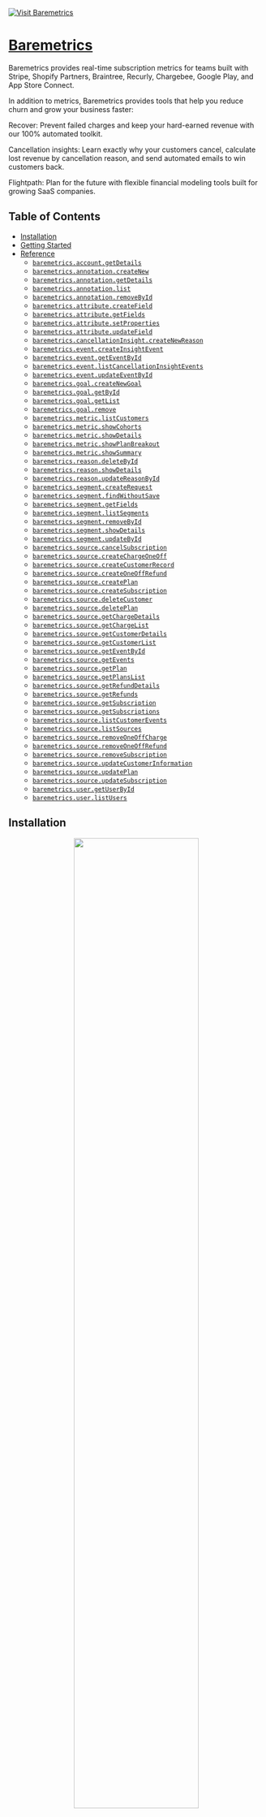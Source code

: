 <div align="left">

[![Visit Baremetrics](./header.png)](https://baremetrics.com)

# [Baremetrics](https://baremetrics.com)<a id="baremetrics"></a>

Baremetrics provides real-time subscription metrics for teams built with Stripe, Shopify Partners, Braintree, Recurly, Chargebee, Google Play, and App Store Connect. 

In addition to metrics, Baremetrics provides tools that help you reduce churn and grow your business faster: 

Recover: Prevent failed charges and keep your hard-earned revenue with our 100% automated toolkit. 

Cancellation insights: Learn exactly why your customers cancel, calculate lost revenue by cancellation reason, and send automated emails to win customers back.

Flightpath: Plan for the future with flexible financial modeling tools built for growing SaaS companies.

</div>

## Table of Contents<a id="table-of-contents"></a>

<!-- toc -->

- [Installation](#installation)
- [Getting Started](#getting-started)
- [Reference](#reference)
  * [`baremetrics.account.getDetails`](#baremetricsaccountgetdetails)
  * [`baremetrics.annotation.createNew`](#baremetricsannotationcreatenew)
  * [`baremetrics.annotation.getDetails`](#baremetricsannotationgetdetails)
  * [`baremetrics.annotation.list`](#baremetricsannotationlist)
  * [`baremetrics.annotation.removeById`](#baremetricsannotationremovebyid)
  * [`baremetrics.attribute.createField`](#baremetricsattributecreatefield)
  * [`baremetrics.attribute.getFields`](#baremetricsattributegetfields)
  * [`baremetrics.attribute.setProperties`](#baremetricsattributesetproperties)
  * [`baremetrics.attribute.updateField`](#baremetricsattributeupdatefield)
  * [`baremetrics.cancellationInsight.createNewReason`](#baremetricscancellationinsightcreatenewreason)
  * [`baremetrics.event.createInsightEvent`](#baremetricseventcreateinsightevent)
  * [`baremetrics.event.getEventById`](#baremetricseventgeteventbyid)
  * [`baremetrics.event.listCancellationInsightEvents`](#baremetricseventlistcancellationinsightevents)
  * [`baremetrics.event.updateEventById`](#baremetricseventupdateeventbyid)
  * [`baremetrics.goal.createNewGoal`](#baremetricsgoalcreatenewgoal)
  * [`baremetrics.goal.getById`](#baremetricsgoalgetbyid)
  * [`baremetrics.goal.getList`](#baremetricsgoalgetlist)
  * [`baremetrics.goal.remove`](#baremetricsgoalremove)
  * [`baremetrics.metric.listCustomers`](#baremetricsmetriclistcustomers)
  * [`baremetrics.metric.showCohorts`](#baremetricsmetricshowcohorts)
  * [`baremetrics.metric.showDetails`](#baremetricsmetricshowdetails)
  * [`baremetrics.metric.showPlanBreakout`](#baremetricsmetricshowplanbreakout)
  * [`baremetrics.metric.showSummary`](#baremetricsmetricshowsummary)
  * [`baremetrics.reason.deleteById`](#baremetricsreasondeletebyid)
  * [`baremetrics.reason.showDetails`](#baremetricsreasonshowdetails)
  * [`baremetrics.reason.updateReasonById`](#baremetricsreasonupdatereasonbyid)
  * [`baremetrics.segment.createRequest`](#baremetricssegmentcreaterequest)
  * [`baremetrics.segment.findWithoutSave`](#baremetricssegmentfindwithoutsave)
  * [`baremetrics.segment.getFields`](#baremetricssegmentgetfields)
  * [`baremetrics.segment.listSegments`](#baremetricssegmentlistsegments)
  * [`baremetrics.segment.removeById`](#baremetricssegmentremovebyid)
  * [`baremetrics.segment.showDetails`](#baremetricssegmentshowdetails)
  * [`baremetrics.segment.updateById`](#baremetricssegmentupdatebyid)
  * [`baremetrics.source.cancelSubscription`](#baremetricssourcecancelsubscription)
  * [`baremetrics.source.createChargeOneOff`](#baremetricssourcecreatechargeoneoff)
  * [`baremetrics.source.createCustomerRecord`](#baremetricssourcecreatecustomerrecord)
  * [`baremetrics.source.createOneOffRefund`](#baremetricssourcecreateoneoffrefund)
  * [`baremetrics.source.createPlan`](#baremetricssourcecreateplan)
  * [`baremetrics.source.createSubscription`](#baremetricssourcecreatesubscription)
  * [`baremetrics.source.deleteCustomer`](#baremetricssourcedeletecustomer)
  * [`baremetrics.source.deletePlan`](#baremetricssourcedeleteplan)
  * [`baremetrics.source.getChargeDetails`](#baremetricssourcegetchargedetails)
  * [`baremetrics.source.getChargeList`](#baremetricssourcegetchargelist)
  * [`baremetrics.source.getCustomerDetails`](#baremetricssourcegetcustomerdetails)
  * [`baremetrics.source.getCustomerList`](#baremetricssourcegetcustomerlist)
  * [`baremetrics.source.getEventById`](#baremetricssourcegeteventbyid)
  * [`baremetrics.source.getEvents`](#baremetricssourcegetevents)
  * [`baremetrics.source.getPlan`](#baremetricssourcegetplan)
  * [`baremetrics.source.getPlansList`](#baremetricssourcegetplanslist)
  * [`baremetrics.source.getRefundDetails`](#baremetricssourcegetrefunddetails)
  * [`baremetrics.source.getRefunds`](#baremetricssourcegetrefunds)
  * [`baremetrics.source.getSubscription`](#baremetricssourcegetsubscription)
  * [`baremetrics.source.getSubscriptions`](#baremetricssourcegetsubscriptions)
  * [`baremetrics.source.listCustomerEvents`](#baremetricssourcelistcustomerevents)
  * [`baremetrics.source.listSources`](#baremetricssourcelistsources)
  * [`baremetrics.source.removeOneOffCharge`](#baremetricssourceremoveoneoffcharge)
  * [`baremetrics.source.removeOneOffRefund`](#baremetricssourceremoveoneoffrefund)
  * [`baremetrics.source.removeSubscription`](#baremetricssourceremovesubscription)
  * [`baremetrics.source.updateCustomerInformation`](#baremetricssourceupdatecustomerinformation)
  * [`baremetrics.source.updatePlan`](#baremetricssourceupdateplan)
  * [`baremetrics.source.updateSubscription`](#baremetricssourceupdatesubscription)
  * [`baremetrics.user.getUserById`](#baremetricsusergetuserbyid)
  * [`baremetrics.user.listUsers`](#baremetricsuserlistusers)

<!-- tocstop -->

## Installation<a id="installation"></a>
<div align="center">
  <a href="https://konfigthis.com/sdk-sign-up?company=Baremetrics&language=TypeScript">
    <img src="https://raw.githubusercontent.com/konfig-dev/brand-assets/HEAD/cta-images/typescript-cta.png" width="70%">
  </a>
</div>

## Getting Started<a id="getting-started"></a>

```typescript
import { Baremetrics } from "baremetrics-typescript-sdk";

const baremetrics = new Baremetrics({
  // Defining the base path is optional and defaults to https://api.baremetrics.com
  // basePath: "https://api.baremetrics.com",
  apiKey: "API_KEY",
});

const getDetailsResponse = await baremetrics.account.getDetails();

console.log(getDetailsResponse);
```

## Reference<a id="reference"></a>


### `baremetrics.account.getDetails`<a id="baremetricsaccountgetdetails"></a>



#### 🛠️ Usage<a id="🛠️-usage"></a>

```typescript
const getDetailsResponse = await baremetrics.account.getDetails();
```

#### 🌐 Endpoint<a id="🌐-endpoint"></a>

`/v1/account` `GET`

[🔙 **Back to Table of Contents**](#table-of-contents)

---


### `baremetrics.annotation.createNew`<a id="baremetricsannotationcreatenew"></a>



#### 🛠️ Usage<a id="🛠️-usage"></a>

```typescript
const createNewResponse = await baremetrics.annotation.createNew({
  metric: "metric_example",
  annotation: "annotation_example",
  date: "1970-01-01",
  global: true,
  user_id: "user_id_example",
});
```

#### ⚙️ Parameters<a id="⚙️-parameters"></a>

##### metric: `string`<a id="metric-string"></a>

Which metric is this for?

##### annotation: `string`<a id="annotation-string"></a>

The annotation text

##### date: `string`<a id="date-string"></a>

YYYY-MM-DD

##### global: `boolean`<a id="global-boolean"></a>

Should this show on all graphs?

##### user_id: `string`<a id="user_id-string"></a>

Who added this annotation?

#### 🔄 Return<a id="🔄-return"></a>

[AnnotationCreateNewResponse](./models/annotation-create-new-response.ts)

#### 🌐 Endpoint<a id="🌐-endpoint"></a>

`/v1/annotations` `POST`

[🔙 **Back to Table of Contents**](#table-of-contents)

---


### `baremetrics.annotation.getDetails`<a id="baremetricsannotationgetdetails"></a>



#### 🛠️ Usage<a id="🛠️-usage"></a>

```typescript
const getDetailsResponse = await baremetrics.annotation.getDetails({
  id: "id_example",
});
```

#### ⚙️ Parameters<a id="⚙️-parameters"></a>

##### id: `string`<a id="id-string"></a>

#### 🔄 Return<a id="🔄-return"></a>

[AnnotationGetDetailsResponse](./models/annotation-get-details-response.ts)

#### 🌐 Endpoint<a id="🌐-endpoint"></a>

`/v1/annotations/{id}` `GET`

[🔙 **Back to Table of Contents**](#table-of-contents)

---


### `baremetrics.annotation.list`<a id="baremetricsannotationlist"></a>



#### 🛠️ Usage<a id="🛠️-usage"></a>

```typescript
const listResponse = await baremetrics.annotation.list();
```

#### 🔄 Return<a id="🔄-return"></a>

[AnnotationListResponse](./models/annotation-list-response.ts)

#### 🌐 Endpoint<a id="🌐-endpoint"></a>

`/v1/annotations` `GET`

[🔙 **Back to Table of Contents**](#table-of-contents)

---


### `baremetrics.annotation.removeById`<a id="baremetricsannotationremovebyid"></a>



#### 🛠️ Usage<a id="🛠️-usage"></a>

```typescript
const removeByIdResponse = await baremetrics.annotation.removeById({
  id: "id_example",
});
```

#### ⚙️ Parameters<a id="⚙️-parameters"></a>

##### id: `string`<a id="id-string"></a>

#### 🌐 Endpoint<a id="🌐-endpoint"></a>

`/v1/annotations/{id}` `DELETE`

[🔙 **Back to Table of Contents**](#table-of-contents)

---


### `baremetrics.attribute.createField`<a id="baremetricsattributecreatefield"></a>



#### 🛠️ Usage<a id="🛠️-usage"></a>

```typescript
const createFieldResponse = await baremetrics.attribute.createField({
  title: "title_example",
  field_type: "field_type_example",
});
```

#### ⚙️ Parameters<a id="⚙️-parameters"></a>

##### title: `string`<a id="title-string"></a>

##### field_type: `string`<a id="field_type-string"></a>

string, integer, date, boolean, array

#### 🔄 Return<a id="🔄-return"></a>

[AttributeCreateFieldResponse](./models/attribute-create-field-response.ts)

#### 🌐 Endpoint<a id="🌐-endpoint"></a>

`/v1/attributes/fields` `POST`

[🔙 **Back to Table of Contents**](#table-of-contents)

---


### `baremetrics.attribute.getFields`<a id="baremetricsattributegetfields"></a>



#### 🛠️ Usage<a id="🛠️-usage"></a>

```typescript
const getFieldsResponse = await baremetrics.attribute.getFields();
```

#### 🔄 Return<a id="🔄-return"></a>

[AttributeGetFieldsResponse](./models/attribute-get-fields-response.ts)

#### 🌐 Endpoint<a id="🌐-endpoint"></a>

`/v1/attributes/fields` `GET`

[🔙 **Back to Table of Contents**](#table-of-contents)

---


### `baremetrics.attribute.setProperties`<a id="baremetricsattributesetproperties"></a>

Create or update properties on customers. This will work across all sources.

#### 🛠️ Usage<a id="🛠️-usage"></a>

```typescript
const setPropertiesResponse = await baremetrics.attribute.setProperties({});
```

#### ⚙️ Parameters<a id="⚙️-parameters"></a>

##### attributes: [`AttributeSetPropertiesRequestAttributesInner`](./models/attribute-set-properties-request-attributes-inner.ts)[]<a id="attributes-attributesetpropertiesrequestattributesinnermodelsattribute-set-properties-request-attributes-innerts"></a>

#### 🌐 Endpoint<a id="🌐-endpoint"></a>

`/v1/attributes` `POST`

[🔙 **Back to Table of Contents**](#table-of-contents)

---


### `baremetrics.attribute.updateField`<a id="baremetricsattributeupdatefield"></a>



#### 🛠️ Usage<a id="🛠️-usage"></a>

```typescript
const updateFieldResponse = await baremetrics.attribute.updateField({
  id: "id_example",
  title: "title_example",
});
```

#### ⚙️ Parameters<a id="⚙️-parameters"></a>

##### title: `string`<a id="title-string"></a>

##### id: `string`<a id="id-string"></a>

#### 🔄 Return<a id="🔄-return"></a>

[AttributeUpdateFieldResponse](./models/attribute-update-field-response.ts)

#### 🌐 Endpoint<a id="🌐-endpoint"></a>

`/v1/attributes/fields/{id}` `PUT`

[🔙 **Back to Table of Contents**](#table-of-contents)

---


### `baremetrics.cancellationInsight.createNewReason`<a id="baremetricscancellationinsightcreatenewreason"></a>



#### 🛠️ Usage<a id="🛠️-usage"></a>

```typescript
const createNewReasonResponse =
  await baremetrics.cancellationInsight.createNewReason({
    text: "text_example",
  });
```

#### ⚙️ Parameters<a id="⚙️-parameters"></a>

##### text: `string`<a id="text-string"></a>

##### sort_key: `number`<a id="sort_key-number"></a>

#### 🔄 Return<a id="🔄-return"></a>

[CancellationInsightCreateNewReasonResponse](./models/cancellation-insight-create-new-reason-response.ts)

#### 🌐 Endpoint<a id="🌐-endpoint"></a>

`/v1/cancellation_insights/reasons` `POST`

[🔙 **Back to Table of Contents**](#table-of-contents)

---


### `baremetrics.event.createInsightEvent`<a id="baremetricseventcreateinsightevent"></a>



#### 🛠️ Usage<a id="🛠️-usage"></a>

```typescript
const createInsightEventResponse = await baremetrics.event.createInsightEvent({
  reason_id: "reason_id_example",
});
```

#### ⚙️ Parameters<a id="⚙️-parameters"></a>

##### reason_id: `string`<a id="reason_id-string"></a>

##### comment: `string`<a id="comment-string"></a>

##### customer_oid: `string`<a id="customer_oid-string"></a>

##### subscription_oids: `string`[]<a id="subscription_oids-string"></a>

#### 🔄 Return<a id="🔄-return"></a>

[EventCreateInsightEventResponse](./models/event-create-insight-event-response.ts)

#### 🌐 Endpoint<a id="🌐-endpoint"></a>

`/v1/cancellation_insights/events` `POST`

[🔙 **Back to Table of Contents**](#table-of-contents)

---


### `baremetrics.event.getEventById`<a id="baremetricseventgeteventbyid"></a>



#### 🛠️ Usage<a id="🛠️-usage"></a>

```typescript
const getEventByIdResponse = await baremetrics.event.getEventById({
  id: "id_example",
});
```

#### ⚙️ Parameters<a id="⚙️-parameters"></a>

##### id: `string`<a id="id-string"></a>

#### 🔄 Return<a id="🔄-return"></a>

[EventGetEventByIdResponse](./models/event-get-event-by-id-response.ts)

#### 🌐 Endpoint<a id="🌐-endpoint"></a>

`/v1/cancellation_insights/events/{id}` `GET`

[🔙 **Back to Table of Contents**](#table-of-contents)

---


### `baremetrics.event.listCancellationInsightEvents`<a id="baremetricseventlistcancellationinsightevents"></a>



#### 🛠️ Usage<a id="🛠️-usage"></a>

```typescript
const listCancellationInsightEventsResponse =
  await baremetrics.event.listCancellationInsightEvents();
```

#### 🔄 Return<a id="🔄-return"></a>

[EventListCancellationInsightEventsResponse](./models/event-list-cancellation-insight-events-response.ts)

#### 🌐 Endpoint<a id="🌐-endpoint"></a>

`/v1/cancellation_insights/events` `GET`

[🔙 **Back to Table of Contents**](#table-of-contents)

---


### `baremetrics.event.updateEventById`<a id="baremetricseventupdateeventbyid"></a>



#### 🛠️ Usage<a id="🛠️-usage"></a>

```typescript
const updateEventByIdResponse = await baremetrics.event.updateEventById({
  id: "id_example",
});
```

#### ⚙️ Parameters<a id="⚙️-parameters"></a>

##### id: `string`<a id="id-string"></a>

##### reason_id: `string`<a id="reason_id-string"></a>

##### comment: `string`<a id="comment-string"></a>

#### 🔄 Return<a id="🔄-return"></a>

[EventUpdateEventByIdResponse](./models/event-update-event-by-id-response.ts)

#### 🌐 Endpoint<a id="🌐-endpoint"></a>

`/v1/cancellation_insights/events/{id}` `PUT`

[🔙 **Back to Table of Contents**](#table-of-contents)

---


### `baremetrics.goal.createNewGoal`<a id="baremetricsgoalcreatenewgoal"></a>



#### 🛠️ Usage<a id="🛠️-usage"></a>

```typescript
const createNewGoalResponse = await baremetrics.goal.createNewGoal({
  metric: "metric_example",
  start_amount: 1,
  end_amount: 1,
  start_date: "1970-01-01",
  end_date: "1970-01-01",
  name: "name_example",
});
```

#### ⚙️ Parameters<a id="⚙️-parameters"></a>

##### metric: `string`<a id="metric-string"></a>

##### start_amount: `number`<a id="start_amount-number"></a>

In cents

##### end_amount: `number`<a id="end_amount-number"></a>

In cents

##### start_date: `string`<a id="start_date-string"></a>

##### end_date: `string`<a id="end_date-string"></a>

##### name: `string`<a id="name-string"></a>

The goal name

#### 🔄 Return<a id="🔄-return"></a>

[GoalCreateNewGoalResponse](./models/goal-create-new-goal-response.ts)

#### 🌐 Endpoint<a id="🌐-endpoint"></a>

`/v1/goals` `POST`

[🔙 **Back to Table of Contents**](#table-of-contents)

---


### `baremetrics.goal.getById`<a id="baremetricsgoalgetbyid"></a>



#### 🛠️ Usage<a id="🛠️-usage"></a>

```typescript
const getByIdResponse = await baremetrics.goal.getById({
  id: "id_example",
});
```

#### ⚙️ Parameters<a id="⚙️-parameters"></a>

##### id: `string`<a id="id-string"></a>

Unique ID

#### 🔄 Return<a id="🔄-return"></a>

[GoalGetByIdResponse](./models/goal-get-by-id-response.ts)

#### 🌐 Endpoint<a id="🌐-endpoint"></a>

`/v1/goals/{id}` `GET`

[🔙 **Back to Table of Contents**](#table-of-contents)

---


### `baremetrics.goal.getList`<a id="baremetricsgoalgetlist"></a>



#### 🛠️ Usage<a id="🛠️-usage"></a>

```typescript
const getListResponse = await baremetrics.goal.getList();
```

#### 🔄 Return<a id="🔄-return"></a>

[GoalGetListResponse](./models/goal-get-list-response.ts)

#### 🌐 Endpoint<a id="🌐-endpoint"></a>

`/v1/goals` `GET`

[🔙 **Back to Table of Contents**](#table-of-contents)

---


### `baremetrics.goal.remove`<a id="baremetricsgoalremove"></a>



#### 🛠️ Usage<a id="🛠️-usage"></a>

```typescript
const removeResponse = await baremetrics.goal.remove({
  id: "id_example",
});
```

#### ⚙️ Parameters<a id="⚙️-parameters"></a>

##### id: `string`<a id="id-string"></a>

#### 🌐 Endpoint<a id="🌐-endpoint"></a>

`/v1/goals/{id}` `DELETE`

[🔙 **Back to Table of Contents**](#table-of-contents)

---


### `baremetrics.metric.listCustomers`<a id="baremetricsmetriclistcustomers"></a>

Returns a list of customers that make up this metric. For example, the upgrades metric will return all customers who have upgraded within the selected range. You can also see their MRR contribution.

#### 🛠️ Usage<a id="🛠️-usage"></a>

```typescript
const listCustomersResponse = await baremetrics.metric.listCustomers({
  startDate: "1970-01-01",
  endDate: "1970-01-01",
  metric: "metric_example",
});
```

#### ⚙️ Parameters<a id="⚙️-parameters"></a>

##### startDate: `string | Date`<a id="startdate-string--date"></a>

##### endDate: `string | Date`<a id="enddate-string--date"></a>

##### metric: `string`<a id="metric-string"></a>

You can see a list of available metrics [here](https://developers.baremetrics.com/reference/introduction)

#### 🌐 Endpoint<a id="🌐-endpoint"></a>

`/v1/metrics/{metric}/customers` `GET`

[🔙 **Back to Table of Contents**](#table-of-contents)

---


### `baremetrics.metric.showCohorts`<a id="baremetricsmetricshowcohorts"></a>



#### 🛠️ Usage<a id="🛠️-usage"></a>

```typescript
const showCohortsResponse = await baremetrics.metric.showCohorts();
```

#### 🔄 Return<a id="🔄-return"></a>

[MetricShowCohortsResponseInner](./models/metric-show-cohorts-response-inner.ts)

#### 🌐 Endpoint<a id="🌐-endpoint"></a>

`/v1/metrics/cohorts` `GET`

[🔙 **Back to Table of Contents**](#table-of-contents)

---


### `baremetrics.metric.showDetails`<a id="baremetricsmetricshowdetails"></a>



#### 🛠️ Usage<a id="🛠️-usage"></a>

```typescript
const showDetailsResponse = await baremetrics.metric.showDetails({
  metric: "metric_example",
  startDate: "2016-11-01",
  endDate: "2016-11-26",
  compareTo: 30,
});
```

#### ⚙️ Parameters<a id="⚙️-parameters"></a>

##### metric: `string`<a id="metric-string"></a>

You can see a list of available metrics [here](https://developers.baremetrics.com/reference/introduction)

##### startDate: `string | Date`<a id="startdate-string--date"></a>

##### endDate: `string | Date`<a id="enddate-string--date"></a>

##### compareTo: `number`<a id="compareto-number"></a>

The number of days ago to compare results to

#### 🔄 Return<a id="🔄-return"></a>

[MetricShowDetailsResponse](./models/metric-show-details-response.ts)

#### 🌐 Endpoint<a id="🌐-endpoint"></a>

`/v1/metrics/{metric}` `GET`

[🔙 **Back to Table of Contents**](#table-of-contents)

---


### `baremetrics.metric.showPlanBreakout`<a id="baremetricsmetricshowplanbreakout"></a>

This allows you to break down a metric by plan, across a date range

#### 🛠️ Usage<a id="🛠️-usage"></a>

```typescript
const showPlanBreakoutResponse = await baremetrics.metric.showPlanBreakout({
  startDate: "1970-01-01",
  endDate: "1970-01-01",
  metric: "metric_example",
});
```

#### ⚙️ Parameters<a id="⚙️-parameters"></a>

##### startDate: `string | Date`<a id="startdate-string--date"></a>

##### endDate: `string | Date`<a id="enddate-string--date"></a>

##### metric: `string`<a id="metric-string"></a>

You can see a list of available metrics [here](https://developers.baremetrics.com/reference/introduction)

#### 🔄 Return<a id="🔄-return"></a>

[MetricShowPlanBreakoutResponse](./models/metric-show-plan-breakout-response.ts)

#### 🌐 Endpoint<a id="🌐-endpoint"></a>

`/v1/metrics/{metric}/plans` `GET`

[🔙 **Back to Table of Contents**](#table-of-contents)

---


### `baremetrics.metric.showSummary`<a id="baremetricsmetricshowsummary"></a>



#### 🛠️ Usage<a id="🛠️-usage"></a>

```typescript
const showSummaryResponse = await baremetrics.metric.showSummary({
  startDate: "2016-11-01",
  endDate: "2016-11-26",
});
```

#### ⚙️ Parameters<a id="⚙️-parameters"></a>

##### startDate: `string`<a id="startdate-string"></a>

##### endDate: `string`<a id="enddate-string"></a>

#### 🔄 Return<a id="🔄-return"></a>

[MetricShowSummaryResponse](./models/metric-show-summary-response.ts)

#### 🌐 Endpoint<a id="🌐-endpoint"></a>

`/v1/metrics` `GET`

[🔙 **Back to Table of Contents**](#table-of-contents)

---


### `baremetrics.reason.deleteById`<a id="baremetricsreasondeletebyid"></a>



#### 🛠️ Usage<a id="🛠️-usage"></a>

```typescript
const deleteByIdResponse = await baremetrics.reason.deleteById({
  id: "id_example",
});
```

#### ⚙️ Parameters<a id="⚙️-parameters"></a>

##### id: `string`<a id="id-string"></a>

#### 🌐 Endpoint<a id="🌐-endpoint"></a>

`/v1/cancellation_insights/reasons/{id}` `DELETE`

[🔙 **Back to Table of Contents**](#table-of-contents)

---


### `baremetrics.reason.showDetails`<a id="baremetricsreasonshowdetails"></a>



#### 🛠️ Usage<a id="🛠️-usage"></a>

```typescript
const showDetailsResponse = await baremetrics.reason.showDetails({
  id: "id_example",
});
```

#### ⚙️ Parameters<a id="⚙️-parameters"></a>

##### id: `string`<a id="id-string"></a>

#### 🔄 Return<a id="🔄-return"></a>

[ReasonShowDetailsResponse](./models/reason-show-details-response.ts)

#### 🌐 Endpoint<a id="🌐-endpoint"></a>

`/v1/cancellation_insights/reasons/{id}` `GET`

[🔙 **Back to Table of Contents**](#table-of-contents)

---


### `baremetrics.reason.updateReasonById`<a id="baremetricsreasonupdatereasonbyid"></a>



#### 🛠️ Usage<a id="🛠️-usage"></a>

```typescript
const updateReasonByIdResponse = await baremetrics.reason.updateReasonById({
  id: "id_example",
  text: "text_example",
});
```

#### ⚙️ Parameters<a id="⚙️-parameters"></a>

##### text: `string`<a id="text-string"></a>

##### id: `string`<a id="id-string"></a>

##### sort_key: `number`<a id="sort_key-number"></a>

#### 🔄 Return<a id="🔄-return"></a>

[ReasonUpdateReasonByIdResponse](./models/reason-update-reason-by-id-response.ts)

#### 🌐 Endpoint<a id="🌐-endpoint"></a>

`/v1/cancellation_insights/reasons/{id}` `PUT`

[🔙 **Back to Table of Contents**](#table-of-contents)

---


### `baremetrics.segment.createRequest`<a id="baremetricssegmentcreaterequest"></a>



#### 🛠️ Usage<a id="🛠️-usage"></a>

```typescript
const createRequestResponse = await baremetrics.segment.createRequest({
  query: [
    {
      category: "category_example",
      field: "field_example",
      value: "value_example",
      method: "method_example",
    },
  ],
});
```

#### ⚙️ Parameters<a id="⚙️-parameters"></a>

##### query: [`SegmentCreateRequestRequestQueryInner`](./models/segment-create-request-request-query-inner.ts)[]<a id="query-segmentcreaterequestrequestqueryinnermodelssegment-create-request-request-query-innerts"></a>

##### name: `string`<a id="name-string"></a>

#### 🔄 Return<a id="🔄-return"></a>

[SegmentCreateRequestResponse](./models/segment-create-request-response.ts)

#### 🌐 Endpoint<a id="🌐-endpoint"></a>

`/v1/segments` `POST`

[🔙 **Back to Table of Contents**](#table-of-contents)

---


### `baremetrics.segment.findWithoutSave`<a id="baremetricssegmentfindwithoutsave"></a>

Search for a segment without saving it

#### 🛠️ Usage<a id="🛠️-usage"></a>

```typescript
const findWithoutSaveResponse = await baremetrics.segment.findWithoutSave({
  perPage: 30,
  page: 0,
  sort: "created",
  order: "asc",
  query: [
    {
      category: "category_example",
      field: "field_example",
      value: "value_example",
      method: "method_example",
    },
  ],
});
```

#### ⚙️ Parameters<a id="⚙️-parameters"></a>

##### query: [`SegmentCreateRequestRequestQueryInner`](./models/segment-create-request-request-query-inner.ts)[]<a id="query-segmentcreaterequestrequestqueryinnermodelssegment-create-request-request-query-innerts"></a>

##### perPage: `number`<a id="perpage-number"></a>

##### page: `number`<a id="page-number"></a>

##### sort: `string`<a id="sort-string"></a>

##### order: `string`<a id="order-string"></a>

#### 🔄 Return<a id="🔄-return"></a>

[SegmentFindWithoutSaveResponse](./models/segment-find-without-save-response.ts)

#### 🌐 Endpoint<a id="🌐-endpoint"></a>

`/v1/segments/search` `POST`

[🔙 **Back to Table of Contents**](#table-of-contents)

---


### `baremetrics.segment.getFields`<a id="baremetricssegmentgetfields"></a>

Returns the fields that can be used to create/search a segment. The key is the category, and a category contains multiple fields.

#### 🛠️ Usage<a id="🛠️-usage"></a>

```typescript
const getFieldsResponse = await baremetrics.segment.getFields();
```

#### 🔄 Return<a id="🔄-return"></a>

[SegmentGetFieldsResponse](./models/segment-get-fields-response.ts)

#### 🌐 Endpoint<a id="🌐-endpoint"></a>

`/v1/segments/fields` `GET`

[🔙 **Back to Table of Contents**](#table-of-contents)

---


### `baremetrics.segment.listSegments`<a id="baremetricssegmentlistsegments"></a>



#### 🛠️ Usage<a id="🛠️-usage"></a>

```typescript
const listSegmentsResponse = await baremetrics.segment.listSegments();
```

#### 🔄 Return<a id="🔄-return"></a>

[SegmentListSegmentsResponse](./models/segment-list-segments-response.ts)

#### 🌐 Endpoint<a id="🌐-endpoint"></a>

`/v1/segments` `GET`

[🔙 **Back to Table of Contents**](#table-of-contents)

---


### `baremetrics.segment.removeById`<a id="baremetricssegmentremovebyid"></a>



#### 🛠️ Usage<a id="🛠️-usage"></a>

```typescript
const removeByIdResponse = await baremetrics.segment.removeById({
  id: "id_example",
});
```

#### ⚙️ Parameters<a id="⚙️-parameters"></a>

##### id: `string`<a id="id-string"></a>

#### 🌐 Endpoint<a id="🌐-endpoint"></a>

`/v1/segments/{id}` `DELETE`

[🔙 **Back to Table of Contents**](#table-of-contents)

---


### `baremetrics.segment.showDetails`<a id="baremetricssegmentshowdetails"></a>



#### 🛠️ Usage<a id="🛠️-usage"></a>

```typescript
const showDetailsResponse = await baremetrics.segment.showDetails({
  id: "id_example",
});
```

#### ⚙️ Parameters<a id="⚙️-parameters"></a>

##### id: `string`<a id="id-string"></a>

#### 🔄 Return<a id="🔄-return"></a>

[SegmentShowDetailsResponse](./models/segment-show-details-response.ts)

#### 🌐 Endpoint<a id="🌐-endpoint"></a>

`/v1/segments/{id}` `GET`

[🔙 **Back to Table of Contents**](#table-of-contents)

---


### `baremetrics.segment.updateById`<a id="baremetricssegmentupdatebyid"></a>



#### 🛠️ Usage<a id="🛠️-usage"></a>

```typescript
const updateByIdResponse = await baremetrics.segment.updateById({
  id: "id_example",
});
```

#### ⚙️ Parameters<a id="⚙️-parameters"></a>

##### id: `string`<a id="id-string"></a>

##### name: `string`<a id="name-string"></a>

##### query: [`SegmentCreateRequestRequestQueryInner`](./models/segment-create-request-request-query-inner.ts)[]<a id="query-segmentcreaterequestrequestqueryinnermodelssegment-create-request-request-query-innerts"></a>

#### 🔄 Return<a id="🔄-return"></a>

[SegmentUpdateByIdResponse](./models/segment-update-by-id-response.ts)

#### 🌐 Endpoint<a id="🌐-endpoint"></a>

`/v1/segments/{id}` `PUT`

[🔙 **Back to Table of Contents**](#table-of-contents)

---


### `baremetrics.source.cancelSubscription`<a id="baremetricssourcecancelsubscription"></a>

This endpoint allows you to cancel a subscription.

#### 🛠️ Usage<a id="🛠️-usage"></a>

```typescript
const cancelSubscriptionResponse = await baremetrics.source.cancelSubscription({
  subscriptionOid: "subscriptionOid_example",
  sourceId: "sourceId_example",
  canceled_at: "1970-01-01T00:00:00.00Z",
});
```

#### ⚙️ Parameters<a id="⚙️-parameters"></a>

##### canceled_at: `string`<a id="canceled_at-string"></a>

A unix timestamp of when this subscription was, or should be canceled.

##### subscriptionOid: `string`<a id="subscriptionoid-string"></a>

Your unique ID for the subscription

##### sourceId: `string`<a id="sourceid-string"></a>

Please see [Sources](ref:sources)

#### 🔄 Return<a id="🔄-return"></a>

[SourceCancelSubscriptionResponse](./models/source-cancel-subscription-response.ts)

#### 🌐 Endpoint<a id="🌐-endpoint"></a>

`/v1/{source_id}/subscriptions/{subscription_oid}/cancel` `PUT`

[🔙 **Back to Table of Contents**](#table-of-contents)

---


### `baremetrics.source.createChargeOneOff`<a id="baremetricssourcecreatechargeoneoff"></a>

Create "One-Off" charges that are not linked to a subscription.

#### 🛠️ Usage<a id="🛠️-usage"></a>

```typescript
const createChargeOneOffResponse = await baremetrics.source.createChargeOneOff({
  sourceId: "sourceId_example",
  oid: "oid_example",
  amount: 1,
  currency: "currency_example",
  customer_oid: "customer_oid_example",
  created: "NOW",
  status: "paid",
  fee: 0,
});
```

#### ⚙️ Parameters<a id="⚙️-parameters"></a>

##### oid: `string`<a id="oid-string"></a>

Your unique reference for this charge

##### amount: `number`<a id="amount-number"></a>

The charge amount (in cents)

##### currency: `string`<a id="currency-string"></a>

The ISO code of the currency of this plan. E.G: usd

##### customer_oid: `string`<a id="customer_oid-string"></a>

Your unique ID for the customer

##### sourceId: `string`<a id="sourceid-string"></a>

Please see [Sources](ref:sources)

##### created: `string`<a id="created-string"></a>

Unix timestamp of when this was created

##### status: `string`<a id="status-string"></a>

The status of this charge. Can be paid or failed. Defaults to paid.

##### fee: `number`<a id="fee-number"></a>

##### subscription_oid: `string`<a id="subscription_oid-string"></a>

This can only be supplied when Subscription Auto Charging is disabled. Please contact support if you want to handle your subscription charges manually.

#### 🌐 Endpoint<a id="🌐-endpoint"></a>

`/v1/{source_id}/charges` `POST`

[🔙 **Back to Table of Contents**](#table-of-contents)

---


### `baremetrics.source.createCustomerRecord`<a id="baremetricssourcecreatecustomerrecord"></a>

This endpoint allows you to create a customer record. After you create the record, you will be able to create a [Subscription](https://developers.baremetrics.com/reference/introduction)

#### 🛠️ Usage<a id="🛠️-usage"></a>

```typescript
const createCustomerRecordResponse =
  await baremetrics.source.createCustomerRecord({
    sourceId: "sourceId_example",
    oid: "oid_example",
    created: "NOW",
  });
```

#### ⚙️ Parameters<a id="⚙️-parameters"></a>

##### oid: `string`<a id="oid-string"></a>

Your unique ID for the customer

##### sourceId: `string`<a id="sourceid-string"></a>

Please see [Sources](ref:sources)

##### name: `string`<a id="name-string"></a>

##### notes: `string`<a id="notes-string"></a>

Your own notes for this customer. These will be displayed in the profile

##### email: `string`<a id="email-string"></a>

An email address for this customer. This is used to lookup extra profile information

##### created: `string`<a id="created-string"></a>

A unix timestamp of when this customer was created. Defaults to now.

#### 🔄 Return<a id="🔄-return"></a>

[SourceCreateCustomerRecordResponse](./models/source-create-customer-record-response.ts)

#### 🌐 Endpoint<a id="🌐-endpoint"></a>

`/v1/{source_id}/customers` `POST`

[🔙 **Back to Table of Contents**](#table-of-contents)

---


### `baremetrics.source.createOneOffRefund`<a id="baremetricssourcecreateoneoffrefund"></a>

Create "One-Off" refunds that are not linked to a subscription.

#### 🛠️ Usage<a id="🛠️-usage"></a>

```typescript
const createOneOffRefundResponse = await baremetrics.source.createOneOffRefund({
  sourceId: "sourceId_example",
  oid: "oid_example",
  amount: 1,
  currency: "currency_example",
  customer_oid: "customer_oid_example",
  charge_oid: "charge_oid_example",
  created: "NOW",
});
```

#### ⚙️ Parameters<a id="⚙️-parameters"></a>

##### oid: `string`<a id="oid-string"></a>

Your unique reference for this charge

##### amount: `number`<a id="amount-number"></a>

The charge amount (in cents)

##### currency: `string`<a id="currency-string"></a>

The ISO code of the currency of this plan. E.G: usd

##### customer_oid: `string`<a id="customer_oid-string"></a>

Your unique ID for the customer

##### charge_oid: `string`<a id="charge_oid-string"></a>

Which charge do you want to refund? This must be an API charge.

##### sourceId: `string`<a id="sourceid-string"></a>

Please see [Sources](ref:sources)

##### created: `string`<a id="created-string"></a>

Unix timestamp of when this was created

#### 🌐 Endpoint<a id="🌐-endpoint"></a>

`/v1/{source_id}/refunds` `POST`

[🔙 **Back to Table of Contents**](#table-of-contents)

---


### `baremetrics.source.createPlan`<a id="baremetricssourcecreateplan"></a>

Create a plan for use when [creating](https://developers.baremetrics.com/reference/introduction) or [updating](https://developers.baremetrics.com/reference/introduction) subscriptions.

#### 🛠️ Usage<a id="🛠️-usage"></a>

```typescript
const createPlanResponse = await baremetrics.source.createPlan({
  sourceId: "sourceId_example",
  oid: "oid_example",
  name: "name_example",
  currency: "currency_example",
  amount: 1,
  interval: "interval_example",
  interval_count: 1,
  trial_duration: 0,
  trial_duration_unit: "day",
});
```

#### ⚙️ Parameters<a id="⚙️-parameters"></a>

##### oid: `string`<a id="oid-string"></a>

Your unique ID for the plan

##### name: `string`<a id="name-string"></a>

Your internal name for this plan. This will be displayed in the Plan Breakout section

##### currency: `string`<a id="currency-string"></a>

The ISO code of the currency of this plan. E.G: usd

##### amount: `number`<a id="amount-number"></a>

How much is this plan? (In cents)

##### interval: `string`<a id="interval-string"></a>

day, month or year

##### interval_count: `number`<a id="interval_count-number"></a>

##### sourceId: `string`<a id="sourceid-string"></a>

Please see [Sources](ref:sources)

##### trial_duration: `number`<a id="trial_duration-number"></a>

The duration of this trial. This is to be used in conjunction with trial_duration_unit

##### trial_duration_unit: `string`<a id="trial_duration_unit-string"></a>

This is to be used in conjunction with trial_duration

#### 🔄 Return<a id="🔄-return"></a>

[SourceCreatePlanResponse](./models/source-create-plan-response.ts)

#### 🌐 Endpoint<a id="🌐-endpoint"></a>

`/v1/{source_id}/plans` `POST`

[🔙 **Back to Table of Contents**](#table-of-contents)

---


### `baremetrics.source.createSubscription`<a id="baremetricssourcecreatesubscription"></a>

This endpoint allows you to create a Subscription.

#### 🛠️ Usage<a id="🛠️-usage"></a>

```typescript
const createSubscriptionResponse = await baremetrics.source.createSubscription({
  sourceId: "sourceId_example",
  oid: "oid_example",
  started_at: "1970-01-01T00:00:00.00Z",
  plan_oid: "plan_oid_example",
  customer_oid: "customer_oid_example",
  quantity: 1,
});
```

#### ⚙️ Parameters<a id="⚙️-parameters"></a>

##### oid: `string`<a id="oid-string"></a>

Your unique ID for the subscription

##### started_at: `string`<a id="started_at-string"></a>

A unix timestamp of when this subscription started

##### plan_oid: `string`<a id="plan_oid-string"></a>

Your unique ID for the plan

##### customer_oid: `string`<a id="customer_oid-string"></a>

Your unique ID for the customer

##### sourceId: `string`<a id="sourceid-string"></a>

Please see [Sources](ref:sources)

##### canceled_at: `string`<a id="canceled_at-string"></a>

A unix timestamp of when this subscription was, or should be canceled. This cannot be changed, so only set this if you are certain you know when the subscription will end.

##### addons: [`SourceCreateSubscriptionRequestAddonsInner`](./models/source-create-subscription-request-addons-inner.ts)[]<a id="addons-sourcecreatesubscriptionrequestaddonsinnermodelssource-create-subscription-request-addons-innerts"></a>

##### quantity: `number`<a id="quantity-number"></a>

##### discount: `number`<a id="discount-number"></a>

Integer value (in the same currency as the plan)

#### 🔄 Return<a id="🔄-return"></a>

[SourceCreateSubscriptionResponse](./models/source-create-subscription-response.ts)

#### 🌐 Endpoint<a id="🌐-endpoint"></a>

`/v1/{source_id}/subscriptions` `POST`

[🔙 **Back to Table of Contents**](#table-of-contents)

---


### `baremetrics.source.deleteCustomer`<a id="baremetricssourcedeletecustomer"></a>



#### 🛠️ Usage<a id="🛠️-usage"></a>

```typescript
const deleteCustomerResponse = await baremetrics.source.deleteCustomer({
  oid: "oid_example",
  sourceId: "sourceId_example",
});
```

#### ⚙️ Parameters<a id="⚙️-parameters"></a>

##### oid: `string`<a id="oid-string"></a>

##### sourceId: `string`<a id="sourceid-string"></a>

Please see [Sources](ref:sources)

#### 🌐 Endpoint<a id="🌐-endpoint"></a>

`/v1/{source_id}/customers/{oid}` `DELETE`

[🔙 **Back to Table of Contents**](#table-of-contents)

---


### `baremetrics.source.deletePlan`<a id="baremetricssourcedeleteplan"></a>



#### 🛠️ Usage<a id="🛠️-usage"></a>

```typescript
const deletePlanResponse = await baremetrics.source.deletePlan({
  oid: "oid_example",
  sourceId: "sourceId_example",
});
```

#### ⚙️ Parameters<a id="⚙️-parameters"></a>

##### oid: `string`<a id="oid-string"></a>

##### sourceId: `string`<a id="sourceid-string"></a>

Please see [Sources](ref:sources)

#### 🌐 Endpoint<a id="🌐-endpoint"></a>

`/v1/{source_id}/plans/{oid}` `DELETE`

[🔙 **Back to Table of Contents**](#table-of-contents)

---


### `baremetrics.source.getChargeDetails`<a id="baremetricssourcegetchargedetails"></a>



#### 🛠️ Usage<a id="🛠️-usage"></a>

```typescript
const getChargeDetailsResponse = await baremetrics.source.getChargeDetails({
  sourceId: "sourceId_example",
  oid: "oid_example",
});
```

#### ⚙️ Parameters<a id="⚙️-parameters"></a>

##### sourceId: `string`<a id="sourceid-string"></a>

Please see [Sources](ref:sources)

##### oid: `string`<a id="oid-string"></a>

#### 🌐 Endpoint<a id="🌐-endpoint"></a>

`/v1/{source_id}/charges/{oid}` `GET`

[🔙 **Back to Table of Contents**](#table-of-contents)

---


### `baremetrics.source.getChargeList`<a id="baremetricssourcegetchargelist"></a>



#### 🛠️ Usage<a id="🛠️-usage"></a>

```typescript
const getChargeListResponse = await baremetrics.source.getChargeList({
  sourceId: "sourceId_example",
});
```

#### ⚙️ Parameters<a id="⚙️-parameters"></a>

##### sourceId: `string`<a id="sourceid-string"></a>

Please see [Sources](ref:sources)

##### start: `string`<a id="start-string"></a>

##### end: `string`<a id="end-string"></a>

##### subscriptionOid: `string`<a id="subscriptionoid-string"></a>

##### customerOid: `string`<a id="customeroid-string"></a>

#### 🌐 Endpoint<a id="🌐-endpoint"></a>

`/v1/{source_id}/charges` `GET`

[🔙 **Back to Table of Contents**](#table-of-contents)

---


### `baremetrics.source.getCustomerDetails`<a id="baremetricssourcegetcustomerdetails"></a>



#### 🛠️ Usage<a id="🛠️-usage"></a>

```typescript
const getCustomerDetailsResponse = await baremetrics.source.getCustomerDetails({
  oid: "oid_example",
  sourceId: "sourceId_example",
});
```

#### ⚙️ Parameters<a id="⚙️-parameters"></a>

##### oid: `string`<a id="oid-string"></a>

##### sourceId: `string`<a id="sourceid-string"></a>

Please see [Sources](ref:sources)

#### 🔄 Return<a id="🔄-return"></a>

[SourceGetCustomerDetailsResponse](./models/source-get-customer-details-response.ts)

#### 🌐 Endpoint<a id="🌐-endpoint"></a>

`/v1/{source_id}/customers/{oid}` `GET`

[🔙 **Back to Table of Contents**](#table-of-contents)

---


### `baremetrics.source.getCustomerList`<a id="baremetricssourcegetcustomerlist"></a>

Fetch a list of all customers on your account

#### 🛠️ Usage<a id="🛠️-usage"></a>

```typescript
const getCustomerListResponse = await baremetrics.source.getCustomerList({
  sourceId: "sourceId_example",
  sort: "created",
  order: "asc",
});
```

#### ⚙️ Parameters<a id="⚙️-parameters"></a>

##### sourceId: `string`<a id="sourceid-string"></a>

Please see [Sources](ref:sources)

##### search: `string`<a id="search-string"></a>

Allows you to search for a customer based on: oid, email, notes and name

##### sort: `string`<a id="sort-string"></a>

Allows you to sort the results. You can use ltv or created

##### order: `string`<a id="order-string"></a>

#### 🔄 Return<a id="🔄-return"></a>

[SourceGetCustomerListResponse](./models/source-get-customer-list-response.ts)

#### 🌐 Endpoint<a id="🌐-endpoint"></a>

`/v1/{source_id}/customers` `GET`

[🔙 **Back to Table of Contents**](#table-of-contents)

---


### `baremetrics.source.getEventById`<a id="baremetricssourcegeteventbyid"></a>



#### 🛠️ Usage<a id="🛠️-usage"></a>

```typescript
const getEventByIdResponse = await baremetrics.source.getEventById({
  sourceId: "sourceId_example",
  id: "id_example",
});
```

#### ⚙️ Parameters<a id="⚙️-parameters"></a>

##### sourceId: `string`<a id="sourceid-string"></a>

Please see [Sources](ref:sources)

##### id: `string`<a id="id-string"></a>

#### 🌐 Endpoint<a id="🌐-endpoint"></a>

`/v1/{source_id}/events/{id}` `GET`

[🔙 **Back to Table of Contents**](#table-of-contents)

---


### `baremetrics.source.getEvents`<a id="baremetricssourcegetevents"></a>



#### 🛠️ Usage<a id="🛠️-usage"></a>

```typescript
const getEventsResponse = await baremetrics.source.getEvents({
  sourceId: "sourceId_example",
  liveStream: "false",
});
```

#### ⚙️ Parameters<a id="⚙️-parameters"></a>

##### sourceId: `string`<a id="sourceid-string"></a>

Please see [Sources](ref:sources)

##### liveStream: `string`<a id="livestream-string"></a>

Set this to true to only return events that show up in the live stream

##### start: `string`<a id="start-string"></a>

##### end: `string`<a id="end-string"></a>

#### 🌐 Endpoint<a id="🌐-endpoint"></a>

`/v1/{source_id}/events` `GET`

[🔙 **Back to Table of Contents**](#table-of-contents)

---


### `baremetrics.source.getPlan`<a id="baremetricssourcegetplan"></a>



#### 🛠️ Usage<a id="🛠️-usage"></a>

```typescript
const getPlanResponse = await baremetrics.source.getPlan({
  oid: "oid_example",
  sourceId: "sourceId_example",
});
```

#### ⚙️ Parameters<a id="⚙️-parameters"></a>

##### oid: `string`<a id="oid-string"></a>

##### sourceId: `string`<a id="sourceid-string"></a>

Please see [Sources](ref:sources)

#### 🔄 Return<a id="🔄-return"></a>

[SourceGetPlanResponse](./models/source-get-plan-response.ts)

#### 🌐 Endpoint<a id="🌐-endpoint"></a>

`/v1/{source_id}/plans/{oid}` `GET`

[🔙 **Back to Table of Contents**](#table-of-contents)

---


### `baremetrics.source.getPlansList`<a id="baremetricssourcegetplanslist"></a>



#### 🛠️ Usage<a id="🛠️-usage"></a>

```typescript
const getPlansListResponse = await baremetrics.source.getPlansList({
  sourceId: "sourceId_example",
});
```

#### ⚙️ Parameters<a id="⚙️-parameters"></a>

##### sourceId: `string`<a id="sourceid-string"></a>

Please see [Sources](ref:sources)

##### search: `string`<a id="search-string"></a>

Allows you to search based on the name or oid fields

#### 🔄 Return<a id="🔄-return"></a>

[SourceGetPlansListResponse](./models/source-get-plans-list-response.ts)

#### 🌐 Endpoint<a id="🌐-endpoint"></a>

`/v1/{source_id}/plans` `GET`

[🔙 **Back to Table of Contents**](#table-of-contents)

---


### `baremetrics.source.getRefundDetails`<a id="baremetricssourcegetrefunddetails"></a>



#### 🛠️ Usage<a id="🛠️-usage"></a>

```typescript
const getRefundDetailsResponse = await baremetrics.source.getRefundDetails({
  sourceId: "sourceId_example",
  oid: "oid_example",
});
```

#### ⚙️ Parameters<a id="⚙️-parameters"></a>

##### sourceId: `string`<a id="sourceid-string"></a>

Please see [Sources](ref:sources)

##### oid: `string`<a id="oid-string"></a>

#### 🔄 Return<a id="🔄-return"></a>

[SourceGetRefundDetailsResponse](./models/source-get-refund-details-response.ts)

#### 🌐 Endpoint<a id="🌐-endpoint"></a>

`/v1/{source_id}/refunds/{oid}` `GET`

[🔙 **Back to Table of Contents**](#table-of-contents)

---


### `baremetrics.source.getRefunds`<a id="baremetricssourcegetrefunds"></a>



#### 🛠️ Usage<a id="🛠️-usage"></a>

```typescript
const getRefundsResponse = await baremetrics.source.getRefunds({
  sourceId: "sourceId_example",
});
```

#### ⚙️ Parameters<a id="⚙️-parameters"></a>

##### sourceId: `string`<a id="sourceid-string"></a>

Please see [Sources](ref:sources)

##### start: `string`<a id="start-string"></a>

##### end: `string`<a id="end-string"></a>

#### 🔄 Return<a id="🔄-return"></a>

[SourceGetRefundsResponse](./models/source-get-refunds-response.ts)

#### 🌐 Endpoint<a id="🌐-endpoint"></a>

`/v1/{source_id}/refunds` `GET`

[🔙 **Back to Table of Contents**](#table-of-contents)

---


### `baremetrics.source.getSubscription`<a id="baremetricssourcegetsubscription"></a>



#### 🛠️ Usage<a id="🛠️-usage"></a>

```typescript
const getSubscriptionResponse = await baremetrics.source.getSubscription({
  oid: "oid_example",
  sourceId: "sourceId_example",
});
```

#### ⚙️ Parameters<a id="⚙️-parameters"></a>

##### oid: `string`<a id="oid-string"></a>

##### sourceId: `string`<a id="sourceid-string"></a>

Please see [Sources](ref:sources)

#### 🌐 Endpoint<a id="🌐-endpoint"></a>

`/v1/{source_id}/subscriptions/{oid}` `GET`

[🔙 **Back to Table of Contents**](#table-of-contents)

---


### `baremetrics.source.getSubscriptions`<a id="baremetricssourcegetsubscriptions"></a>

Get all subscriptions linked to this API Key.

#### 🛠️ Usage<a id="🛠️-usage"></a>

```typescript
const getSubscriptionsResponse = await baremetrics.source.getSubscriptions({
  sourceId: "sourceId_example",
  order: "desc",
});
```

#### ⚙️ Parameters<a id="⚙️-parameters"></a>

##### sourceId: `string`<a id="sourceid-string"></a>

Please see [Sources](ref:sources)

##### customerOid: `string`<a id="customeroid-string"></a>

This allows you to return subscriptions for a given customer

##### order: `string`<a id="order-string"></a>

Allows you to order subscriptions from newest to oldest `desc` or oldest to newest `asc`

#### 🌐 Endpoint<a id="🌐-endpoint"></a>

`/v1/{source_id}/subscriptions` `GET`

[🔙 **Back to Table of Contents**](#table-of-contents)

---


### `baremetrics.source.listCustomerEvents`<a id="baremetricssourcelistcustomerevents"></a>



#### 🛠️ Usage<a id="🛠️-usage"></a>

```typescript
const listCustomerEventsResponse = await baremetrics.source.listCustomerEvents({
  sourceId: "sourceId_example",
  oid: "oid_example",
});
```

#### ⚙️ Parameters<a id="⚙️-parameters"></a>

##### sourceId: `string`<a id="sourceid-string"></a>

Please see [Sources](ref:sources)

##### oid: `string`<a id="oid-string"></a>

#### 🔄 Return<a id="🔄-return"></a>

[SourceListCustomerEventsResponse](./models/source-list-customer-events-response.ts)

#### 🌐 Endpoint<a id="🌐-endpoint"></a>

`/v1/{source_id}/customers/{oid}/events` `GET`

[🔙 **Back to Table of Contents**](#table-of-contents)

---


### `baremetrics.source.listSources`<a id="baremetricssourcelistsources"></a>



#### 🛠️ Usage<a id="🛠️-usage"></a>

```typescript
const listSourcesResponse = await baremetrics.source.listSources();
```

#### 🔄 Return<a id="🔄-return"></a>

[SourceListSourcesResponse](./models/source-list-sources-response.ts)

#### 🌐 Endpoint<a id="🌐-endpoint"></a>

`/v1/sources` `GET`

[🔙 **Back to Table of Contents**](#table-of-contents)

---


### `baremetrics.source.removeOneOffCharge`<a id="baremetricssourceremoveoneoffcharge"></a>

Delete "One-Off" charges that are not linked to a subscription.

#### 🛠️ Usage<a id="🛠️-usage"></a>

```typescript
const removeOneOffChargeResponse = await baremetrics.source.removeOneOffCharge({
  sourceId: "sourceId_example",
  oid: "oid_example",
});
```

#### ⚙️ Parameters<a id="⚙️-parameters"></a>

##### sourceId: `string`<a id="sourceid-string"></a>

Please see [Sources](ref:sources)

##### oid: `string`<a id="oid-string"></a>

#### 🌐 Endpoint<a id="🌐-endpoint"></a>

`/v1/{source_id}/charges/{oid}` `DELETE`

[🔙 **Back to Table of Contents**](#table-of-contents)

---


### `baremetrics.source.removeOneOffRefund`<a id="baremetricssourceremoveoneoffrefund"></a>

Delete "One-Off" refunds that are not linked to a subscription.

#### 🛠️ Usage<a id="🛠️-usage"></a>

```typescript
const removeOneOffRefundResponse = await baremetrics.source.removeOneOffRefund({
  sourceId: "sourceId_example",
  oid: "oid_example",
});
```

#### ⚙️ Parameters<a id="⚙️-parameters"></a>

##### sourceId: `string`<a id="sourceid-string"></a>

Please see [Sources](ref:sources)

##### oid: `string`<a id="oid-string"></a>

#### 🌐 Endpoint<a id="🌐-endpoint"></a>

`/v1/{source_id}/refunds/{oid}` `DELETE`

[🔙 **Back to Table of Contents**](#table-of-contents)

---


### `baremetrics.source.removeSubscription`<a id="baremetricssourceremovesubscription"></a>



#### 🛠️ Usage<a id="🛠️-usage"></a>

```typescript
const removeSubscriptionResponse = await baremetrics.source.removeSubscription({
  oid: "oid_example",
  sourceId: "sourceId_example",
});
```

#### ⚙️ Parameters<a id="⚙️-parameters"></a>

##### oid: `string`<a id="oid-string"></a>

##### sourceId: `string`<a id="sourceid-string"></a>

Please see [Sources](ref:sources)

#### 🌐 Endpoint<a id="🌐-endpoint"></a>

`/v1/{source_id}/subscriptions/{oid}` `DELETE`

[🔙 **Back to Table of Contents**](#table-of-contents)

---


### `baremetrics.source.updateCustomerInformation`<a id="baremetricssourceupdatecustomerinformation"></a>

This endpoint allows you to update the basic information stored on a Customer, such as first name, last name and notes

#### 🛠️ Usage<a id="🛠️-usage"></a>

```typescript
const updateCustomerInformationResponse =
  await baremetrics.source.updateCustomerInformation({
    customerOid: "customerOid_example",
    sourceId: "sourceId_example",
  });
```

#### ⚙️ Parameters<a id="⚙️-parameters"></a>

##### customerOid: `string`<a id="customeroid-string"></a>

Your unique ID for the customer

##### sourceId: `string`<a id="sourceid-string"></a>

Please see [Sources](ref:sources)

##### name: `string`<a id="name-string"></a>

##### notes: `string`<a id="notes-string"></a>

##### created: `string`<a id="created-string"></a>

Unix timestamp of when this customer was created

##### email: `string`<a id="email-string"></a>

Email for this customer

#### 🔄 Return<a id="🔄-return"></a>

[SourceUpdateCustomerInformationResponse](./models/source-update-customer-information-response.ts)

#### 🌐 Endpoint<a id="🌐-endpoint"></a>

`/v1/{source_id}/customers/{customer_oid}` `PUT`

[🔙 **Back to Table of Contents**](#table-of-contents)

---


### `baremetrics.source.updatePlan`<a id="baremetricssourceupdateplan"></a>



#### 🛠️ Usage<a id="🛠️-usage"></a>

```typescript
const updatePlanResponse = await baremetrics.source.updatePlan({
  planOid: "planOid_example",
  sourceId: "sourceId_example",
  name: "name_example",
});
```

#### ⚙️ Parameters<a id="⚙️-parameters"></a>

##### name: `string`<a id="name-string"></a>

The new name of this plan

##### planOid: `string`<a id="planoid-string"></a>

Your interval plan id

##### sourceId: `string`<a id="sourceid-string"></a>

Please see [Sources](ref:sources)

#### 🔄 Return<a id="🔄-return"></a>

[SourceUpdatePlanResponse](./models/source-update-plan-response.ts)

#### 🌐 Endpoint<a id="🌐-endpoint"></a>

`/v1/{source_id}/plans/{plan_oid}` `PUT`

[🔙 **Back to Table of Contents**](#table-of-contents)

---


### `baremetrics.source.updateSubscription`<a id="baremetricssourceupdatesubscription"></a>

This allows you to update a Subscription, such as changing plans and addons.

#### 🛠️ Usage<a id="🛠️-usage"></a>

```typescript
const updateSubscriptionResponse = await baremetrics.source.updateSubscription({
  subscriptionOid: "subscriptionOid_example",
  sourceId: "sourceId_example",
  plan_oid: "plan_oid_example",
  occurred_at: "NOW",
  quantity: 1,
});
```

#### ⚙️ Parameters<a id="⚙️-parameters"></a>

##### plan_oid: `string`<a id="plan_oid-string"></a>

Your unique ID for the plan

##### subscriptionOid: `string`<a id="subscriptionoid-string"></a>

Your unique ID for the subscription

##### sourceId: `string`<a id="sourceid-string"></a>

Please see [Sources](ref:sources)

##### occurred_at: `string`<a id="occurred_at-string"></a>

A unix timestamp of when this change occurred. Defaults to now

##### addons: [`SourceCreateSubscriptionRequestAddonsInner`](./models/source-create-subscription-request-addons-inner.ts)[]<a id="addons-sourcecreatesubscriptionrequestaddonsinnermodelssource-create-subscription-request-addons-innerts"></a>

In cents. The OID can be anything you want.

##### quantity: `number`<a id="quantity-number"></a>

##### discount: `number`<a id="discount-number"></a>

Integer value (in the same currency as the plan)

#### 🔄 Return<a id="🔄-return"></a>

[SourceUpdateSubscriptionResponse](./models/source-update-subscription-response.ts)

#### 🌐 Endpoint<a id="🌐-endpoint"></a>

`/v1/{source_id}/subscriptions/{subscription_oid}` `PUT`

[🔙 **Back to Table of Contents**](#table-of-contents)

---


### `baremetrics.user.getUserById`<a id="baremetricsusergetuserbyid"></a>



#### 🛠️ Usage<a id="🛠️-usage"></a>

```typescript
const getUserByIdResponse = await baremetrics.user.getUserById({
  id: "id_example",
});
```

#### ⚙️ Parameters<a id="⚙️-parameters"></a>

##### id: `string`<a id="id-string"></a>

#### 🔄 Return<a id="🔄-return"></a>

[UserGetUserByIdResponse](./models/user-get-user-by-id-response.ts)

#### 🌐 Endpoint<a id="🌐-endpoint"></a>

`/v1/users/{id}` `GET`

[🔙 **Back to Table of Contents**](#table-of-contents)

---


### `baremetrics.user.listUsers`<a id="baremetricsuserlistusers"></a>



#### 🛠️ Usage<a id="🛠️-usage"></a>

```typescript
const listUsersResponse = await baremetrics.user.listUsers();
```

#### 🔄 Return<a id="🔄-return"></a>

[UserListUsersResponse](./models/user-list-users-response.ts)

#### 🌐 Endpoint<a id="🌐-endpoint"></a>

`/v1/users` `GET`

[🔙 **Back to Table of Contents**](#table-of-contents)

---


## Author<a id="author"></a>
This TypeScript package is automatically generated by [Konfig](https://konfigthis.com)

